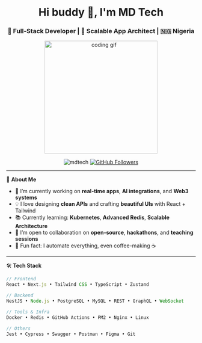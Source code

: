 <h1 align="center">Hi buddy 👋, I'm MD Tech</h1>
<h3 align="center">🚀 Full-Stack Developer | 🔬 Scalable App Architect | 🇳🇬 Nigeria</h3>

<p align="center">
  <img src="https://media.giphy.com/media/qgQUggAC3Pfv687qPC/giphy.gif" width="300" alt="coding gif" />
</p>

<p align="center">
  <img src="https://komarev.com/ghpvc/?username=mdauwal&label=Profile%20views&color=0e75b6&style=flat" alt="mdtech" />
  <a href="https://github.com/mdauwal?tab=followers">
    <img src="https://img.shields.io/github/followers/mdauwal?label=Followers&style=social" alt="GitHub Followers" />
  </a>
</p>

---

🧠 **About Me**

- 🔭 I’m currently working on **real-time apps**, **AI integrations**, and **Web3 systems**
- 💡 I love designing **clean APIs** and crafting **beautiful UIs** with React + Tailwind
- 📚 Currently learning: **Kubernetes**, **Advanced Redis**, **Scalable Architecture**
- 👯 I’m open to collaboration on **open-source**, **hackathons**, and **teaching sessions**
- 🧩 Fun fact: I automate everything, even coffee-making ☕

---

🛠️ **Tech Stack**

```ts
// Frontend
React • Next.js • Tailwind CSS • TypeScript • Zustand

// Backend
NestJS • Node.js • PostgreSQL • MySQL • REST • GraphQL • WebSocket

// Tools & Infra
Docker • Redis • GitHub Actions • PM2 • Nginx • Linux

// Others
Jest • Cypress • Swagger • Postman • Figma • Git
